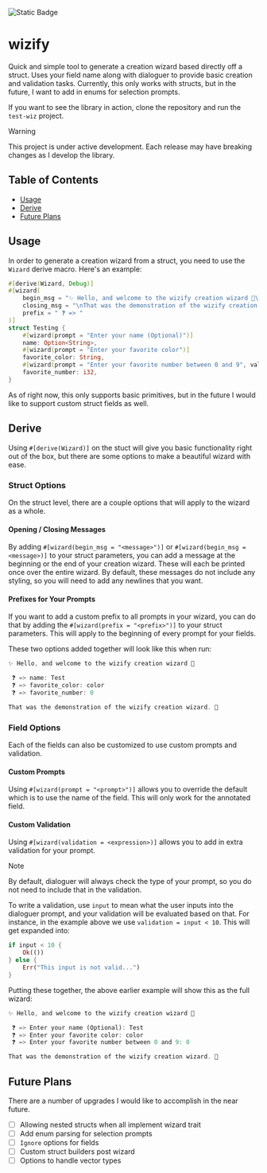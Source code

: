 ![Static Badge](https://img.shields.io/badge/github-calsimmon%2Fwifizy--rs-8da0cb?style=for-the-badge&logo=github&link=https%3A%2F%2Fgithub.com%2FCalSimmon%2Fwizify-rs)

# wizify

Quick and simple tool to generate a creation wizard based directly off a struct. Uses your field name along with dialoguer to provide
basic creation and validation tasks. Currently, this only works with structs, but in the future, I want to add in enums for selection 
prompts.

If you want to see the library in action, clone the repository and run the `test-wiz` project.

> [!WARNING]
> This project is under active development. Each release may have breaking changes as I develop the library.

## Table of Contents

- [Usage](#usage)
- [Derive](#derive)
- [Future Plans](#future-plans)

## Usage
In order to generate a creation wizard from a struct, you need to use the `Wizard` derive macro. Here's an example:

```rust
#[derive(Wizard, Debug)]
#[wizard(
    begin_msg = "✨ Hello, and welcome to the wizify creation wizard 🐧\n\n",
    closing_msg = "\nThat was the demonstration of the wizify creation wizard. 🌛",
    prefix = " ❓ => "
)]
struct Testing {
    #[wizard(prompt = "Enter your name (Optional)")]
    name: Option<String>,
    #[wizard(prompt = "Enter your favorite color")]
    favorite_color: String,
    #[wizard(prompt = "Enter your favorite number between 0 and 9", validation = input < 10)]
    favorite_number: i32,
}
```
As of right now, this only supports basic primitives, but in the future I would like to support custom struct fields as well.

## Derive
Using `#[derive(Wizard)]` on the stuct will give you basic functionality right out of the box, but there are some options to make a 
beautiful wizard with ease.

### Struct Options
On the struct level, there are a couple options that will apply to the wizard as a whole.

#### Opening / Closing Messages
By adding `#[wizard(begin_msg = "<message>")]` or `#[wizard(begin_msg = <message>)]` to your struct parameters, you can add a message at the beginning or the
end of your creation wizard. These will each be printed once over the entire wizard. By default, these messages do not include any 
styling, so you will need to add any newlines that you want.

#### Prefixes for Your Prompts
If you want to add a custom prefix to all prompts in your wizard, you can do that by adding the `#[wizard(prefix = "<prefix>")]` to your
struct parameters. This will apply to the beginning of every prompt for your fields.

These two options added together will look like this when run:

```rust
✨ Hello, and welcome to the wizify creation wizard 🐧

 ❓ => name: Test
 ❓ => favorite_color: color
 ❓ => favorite_number: 0

That was the demonstration of the wizify creation wizard. 🌛
```

### Field Options
Each of the fields can also be customized to use custom prompts and validation.

#### Custom Prompts
Using `#[wizard(prompt = "<prompt>")]` allows you to override the default which is to use the name of the field. This will only work for the
annotated field.

#### Custom Validation
Using `#[wizard(validation = <expression>)]` allows you to add in extra validation for your prompt. 

> [!NOTE]
> By default, dialoguer will always check
> the type of your prompt, so you do not need to include that in the validation. 

To write a validation, use `input` to mean what the user inputs into the dialoguer prompt, and your validation will be evaluated based on that.
For instance, in the example above we use `validation = input < 10`. This will get expanded into:

```rust
if input < 10 {
    Ok(())
} else {
    Err("This input is not valid...")
}
```
Putting these together, the above earlier example will show this as the full wizard:

```rust
✨ Hello, and welcome to the wizify creation wizard 🐧

 ❓ => Enter your name (Optional): Test
 ❓ => Enter your favorite color: color
 ❓ => Enter your favorite number between 0 and 9: 0

That was the demonstration of the wizify creation wizard. 🌛
```

## Future Plans
There are a number of upgrades I would like to accomplish in the near future.
- [ ] Allowing nested structs when all implement wizard trait
- [ ] Add enum parsing for selection prompts
- [ ] `Ignore` options for fields
- [ ] Custom struct builders post wizard
- [ ] Options to handle vector types
